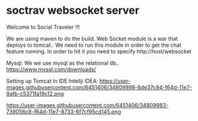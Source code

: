 # soctrav websocket server 

Welcome to Social Traveler !!! 

We are using maven to do the build. Web Socket module is a war that deploys to tomcat.. We need to run this module in order to get the chat feature running. In order to hit it you need to specify http://host/websocket

Mysql:
We we use mysql as the relational db.. https://www.mysql.com/downloads/

Setting up Tomcat In IDE Intellji IDEA:
https://user-images.githubusercontent.com/6451406/34809998-8de37c94-f64d-11e7-9afb-c5371fa19c12.png

https://user-images.githubusercontent.com/6451406/34809983-739056c8-f64d-11e7-8733-6f7cf95cd145.png


